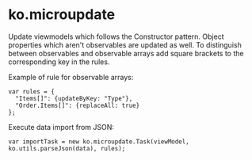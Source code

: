 # ko.microupdate
Update viewmodels which follows the Constructor pattern.
Object properties which aren't observables are updated as well. To distinguish between observables and observable arrays add square brackets to the corresponding key in the rules.

Example of rule for observable arrays:
```
var rules = {
  "Items[]": {updateByKey: "Type"},
  "Order.Items[]": {replaceAll: true}
};
```
Execute data import from JSON:
```
var importTask = new ko.microupdate.Task(viewModel, ko.utils.parseJson(data), rules);
```
